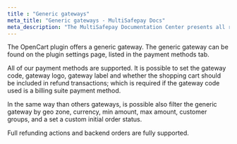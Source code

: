 ```yaml
---
title : "Generic gateways"
meta_title: "Generic gateways - MultiSafepay Docs"
meta_description: "The MultiSafepay Documentation Center presents all relevant information about our Plugins and API. You can also find support pages for payment methods, tools and general questions as well as the contact details of our Support and Integration Teams."
---
```

The OpenCart plugin offers a generic gateway. The generic gateway can be found on the plugin settings page, listed in the payment methods tab.

All of our payment methods are supported. It is possible to set the gateway code, gateway logo, gateway label and whether the shopping cart should be included in refund transactions; which is required if the gateway code used is a billing suite payment method.

In the same way than others gateways, is possible also filter the generic gateway by geo zone, currency, min amount, max amount, customer groups, and a set a custom initial order status.

Full refunding actions and backend orders are fully supported.
